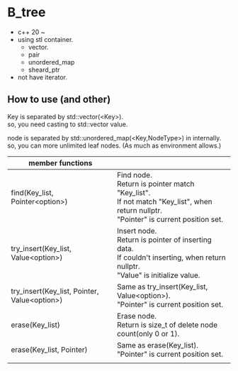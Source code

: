 # B_tree

* c++ 20 ~
* using stl container.
  * vector.
  * pair
  * unordered_map
  * sheard_ptr
* not have iterator.


## How to use (and other)
Key is separated by std::vector(\<Key>).</br>
so, you need casting to std::vector value.

node is separated by std::unordered_map(\<Key,NodeType>) in internally.</br>
so, you can more unlimited leaf nodes. (As much as environment allows.)

|member functions||
|----|----|
|find(Key_list, Pointer\<option>)|Find node.</br> Return is pointer match "Key_list".</br> If not match "Key_list", when return nullptr.</br>"Pointer" is current position set.|
|try_insert(Key_list, Value\<option>)|Insert node.</br> Return is pointer of inserting data.</br>If couldn't inserting, when return nullptr.</br>"Value" is initialize value.|
|try_insert(Key_list, Pointer, Value\<option>)|Same as try_insert(Key_list, Value\<option>).</br>"Pointer" is current position set.|
|erase(Key_list)|Erase node.</br>Return is size_t of delete node count(only 0 or 1).|
|erase(Key_list, Pointer)|Same as erase(Key_list).</br>"Pointer" is current position set.|
|||

